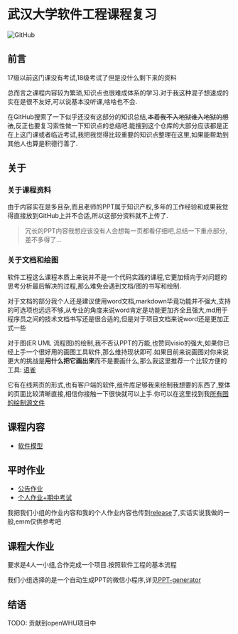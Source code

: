 # 武汉大学软件工程课程复习

![GitHub](https://img.shields.io/github/license/luzhixing12345/WHU-software-engineering)

## 前言

17级以前这门课没有考试,18级考试了但是没什么剩下来的资料

总而言之课程内容较为繁琐,知识点也很难成体系的学习.对于我这种混子想速成的实在是很不友好,可以说基本没听课,啥啥也不会.

在GitHub搜索了一下似乎还没有这部分的知识总结,~~本着我不入地狱谁入地狱的想法~~,反正也要复习索性做一下知识点的总结吧.能搜到这个仓库的大部分应该都是正在上这门课或者临近考试,我把我觉得比较重要的知识点整理在这里,如果能帮助到其他人也算是积德行善了.

## 关于

### 关于课程资料

由于内容实在是多且杂,而且老师的PPT属于知识产权,多年的工作经验和成果我觉得直接放到GitHub上并不合适,所以这部分资料就不上传了.

> 冗长的PPT内容我想应该没有人会想每一页都看仔细吧,总结一下重点部分,差不多得了...

### 关于文档和绘图

软件工程这么课程本质上来说并不是一个代码实践的课程,它更加倾向于对问题的思考分析最后解决的过程,那么难免会遇到文档/图的书写和绘制.

对于文档的部分我个人还是建议使用word文档,markdown毕竟功能并不强大,支持的可选项也远远不够,从专业的角度来说word肯定是功能更加齐全且强大,md用于程序员之间的技术文档书写还是很合适的,但是对于项目文档来说word还是更加正式一些

对于图(ER UML 流程图)的绘制,我不否认PPT的万能,也赞同visio的强大,如果你已经上手一个很好用的画图工具软件,那么维持现状即可.如果目前来说画图对你来说更大的挑战是**用什么把它画出来**而不是要画什么,那么我这里推荐一个比较方便的工具: [语雀](http://yuque.com)

它有在线网页的形式,也有客户端的软件,组件库足够我来绘制我想要的东西了,整体的页面比较清晰直接,相信你接触一下很快就可以上手.你可以在这里找到我[所有图的绘制源文件](https://www.yuque.com/books/share/7a36531d-5b56-4a7a-b04e-87630f62eb41?#)

## 课程内容

- [软件模型](model.md)

## 平时作业

- [公告作业](notice.md)
- [个人作业+期中考试](personal-homework.md)

我把我们小组的作业内容和我的个人作业内容也传到[release](https://github.com/luzhixing12345/WHU-software-engineering/releases/tag/v0.0.1)了,实话实说我做的一般,emm仅供参考吧

## 课程大作业

要求是4人一小组,合作完成一个项目.按照软件工程的基本流程

我们小组选择的是一个自动生成PPT的微信小程序,详见[PPT-generator](https://github.com/learner-shx/PPT-generator)

## 结语

TODO: 贡献到openWHU项目中
